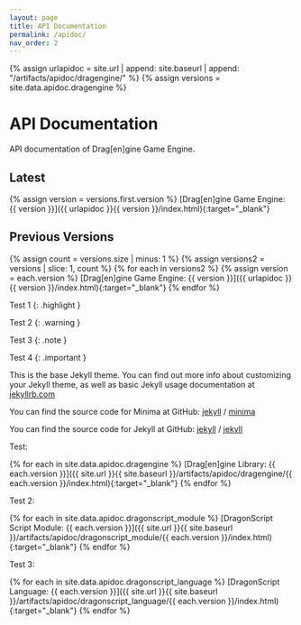 ```yaml
---
layout: page
title: API Documentation
permalink: /apidoc/
nav_order: 2
---
```


{% assign urlapidoc = site.url | append: site.baseurl | append: "/artifacts/apidoc/dragengine/" %}
{% assign versions = site.data.apidoc.dragengine %}

# API Documentation

API documentation of  Drag[en]gine Game Engine.

## Latest
{% assign version = versions.first.version %}
[Drag[en]gine Game Engine: {{ version }}]({{ urlapidoc }}{{ version }}/index.html){:target="_blank"}

## Previous Versions
{% assign count = versions.size | minus: 1 %}
{% assign versions2 = versions | slice: 1, count %}
{% for each in versions2 %}
  {% assign version = each.version %}
  [Drag[en]gine Game Engine: {{ version }}]({{ urlapidoc }}{{ version }}/index.html){:target="_blank"}
{% endfor %}



Test 1
{: .highlight }

Test 2
{: .warning }

Test 3
{: .note }

Test 4
{: .important }




This is the base Jekyll theme. You can find out more info about customizing your Jekyll theme, as well as basic Jekyll usage documentation at [jekyllrb.com](https://jekyllrb.com/)

You can find the source code for Minima at GitHub:
[jekyll][jekyll-organization] /
[minima](https://github.com/jekyll/minima)

You can find the source code for Jekyll at GitHub:
[jekyll][jekyll-organization] /
[jekyll](https://github.com/jekyll/jekyll)


[jekyll-organization]: https://github.com/jekyll

Test:

{% for each in site.data.apidoc.dragengine %}
[Drag[en]gine Library: {{ each.version }}]({{ site.url }}{{ site.baseurl }}/artifacts/apidoc/dragengine/{{ each.version }}/index.html){:target="_blank"}
{% endfor %}

Test 2:

{% for each in site.data.apidoc.dragonscript_module %}
[DragonScript Script Module: {{ each.version }}]({{ site.url }}{{ site.baseurl }}/artifacts/apidoc/dragonscript_module/{{ each.version }}/index.html){:target="_blank"}
{% endfor %}

Test 3:

{% for each in site.data.apidoc.dragonscript_language %}
[DragonScript Language: {{ each.version }}]({{ site.url }}{{ site.baseurl }}/artifacts/apidoc/dragonscript_language/{{ each.version }}/index.html){:target="_blank"}
{% endfor %}

